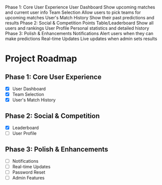 Phase 1: Core User Experience
User Dashboard
Show upcoming matches and current user info
Team Selection
Allow users to pick teams for upcoming matches
User's Match History
Show their past predictions and results
Phase 2: Social & Competition
Points Table/Leaderboard
Show all users and rankings
User Profile
Personal statistics and detailed history
Phase 3: Polish & Enhancements
Notifications
Alert users when they can make predictions
Real-time Updates
Live updates when admin sets results


# Project Roadmap

## Phase 1: Core User Experience
- [x] User Dashboard
- [x] Team Selection
- [x] User's Match History

## Phase 2: Social & Competition
- [x] Leaderboard
- [ ] User Profile

## Phase 3: Polish & Enhancements
- [ ] Notifications
- [ ] Real-time Updates
- [ ] Password Reset
- [ ] Admin Features